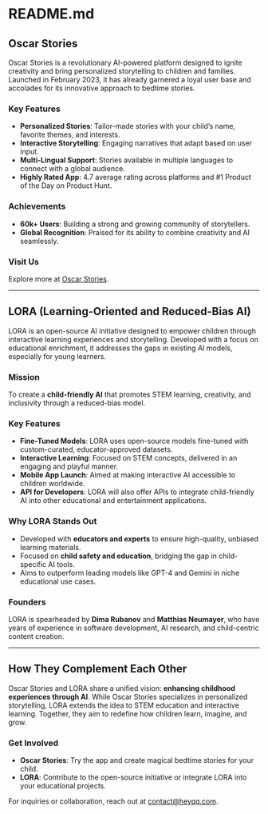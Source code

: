 # README.md

## Oscar Stories

Oscar Stories is a revolutionary AI-powered platform designed to ignite creativity and bring personalized storytelling to children and families. Launched in February 2023, it has already garnered a loyal user base and accolades for its innovative approach to bedtime stories.

### Key Features
- **Personalized Stories**: Tailor-made stories with your child’s name, favorite themes, and interests.  
- **Interactive Storytelling**: Engaging narratives that adapt based on user input.  
- **Multi-Lingual Support**: Stories available in multiple languages to connect with a global audience.  
- **Highly Rated App**: 4.7 average rating across platforms and #1 Product of the Day on Product Hunt.  

### Achievements
- **60k+ Users**: Building a strong and growing community of storytellers.  
- **Global Recognition**: Praised for its ability to combine creativity and AI seamlessly.  

### Visit Us
Explore more at [Oscar Stories](https://oscarstories.com).

---

## LORA (Learning-Oriented and Reduced-Bias AI)

LORA is an open-source AI initiative designed to empower children through interactive learning experiences and storytelling. Developed with a focus on educational enrichment, it addresses the gaps in existing AI models, especially for young learners.

### Mission
To create a **child-friendly AI** that promotes STEM learning, creativity, and inclusivity through a reduced-bias model.

### Key Features
- **Fine-Tuned Models**: LORA uses open-source models fine-tuned with custom-curated, educator-approved datasets.  
- **Interactive Learning**: Focused on STEM concepts, delivered in an engaging and playful manner.  
- **Mobile App Launch**: Aimed at making interactive AI accessible to children worldwide.  
- **API for Developers**: LORA will also offer APIs to integrate child-friendly AI into other educational and entertainment applications.  

### Why LORA Stands Out
- Developed with **educators and experts** to ensure high-quality, unbiased learning materials.  
- Focused on **child safety and education**, bridging the gap in child-specific AI tools.  
- Aims to outperform leading models like GPT-4 and Gemini in niche educational use cases.

### Founders
LORA is spearheaded by **Dima Rubanov** and **Matthias Neumayer**, who have years of experience in software development, AI research, and child-centric content creation.

---

## How They Complement Each Other
Oscar Stories and LORA share a unified vision: **enhancing childhood experiences through AI**. While Oscar Stories specializes in personalized storytelling, LORA extends the idea to STEM education and interactive learning. Together, they aim to redefine how children learn, imagine, and grow.  

### Get Involved
- **Oscar Stories**: Try the app and create magical bedtime stories for your child.  
- **LORA**: Contribute to the open-source initiative or integrate LORA into your educational projects.  

For inquiries or collaboration, reach out at [contact@heyqq.com](mailto:contact@heyqq.com).
